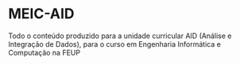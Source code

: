 # MEIC-AID

Todo o conteúdo produzido para a unidade curricular AID (Análise e Integração de Dados), para o curso em Engenharia Informática e Computação na FEUP
